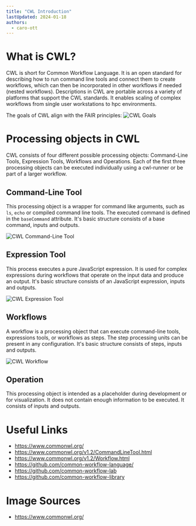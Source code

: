 ```yaml
---
title: "CWL Introduction"
lastUpdated: 2024-01-18
authors:
  - caro-ott
---
```


# What is CWL?

CWL is short for Common Workflow Language.
It is an open standard for describing how to run command line tools and connect them to create 
workflows, which can then be incorporated in other workflows if needed (nested workflows). 
Descriptions in CWL are portable across a variety of platforms that support the CWL 
standards. It enables scaling of complex workflows from single user workstations to hpc environments.

The goals of CWL align with the FAIR principles:
![CWL Goals](.@images/guides/cwl/cwl-goals.png)

# Processing objects in CWL

CWL consists of four different possible processing objects: Command-Line Tools, Expression Tools, Workflows and Operations. 
Each of the first three processing objects can be executed individually using a cwl-runner or be part of a larger workflow.

## Command-Line Tool

This processing object is a wrapper for command like arguments, such as `ls`, `echo` or compiled 
command line tools. The executed command is defined in the `baseCommand` attribute. It's basic structure 
consists of a base command, inputs and outputs.

![CWL Command-Line Tool](.@images/guides/cwl/cwl-command-line-tool.png)

## Expression Tool

This process executes a pure JavaScript expression. It is used for complex expressions during workflows 
that operate on the input data and produce an output. It's basic structure consists of an JavaScript expression, 
inputs and outputs.

![CWL Expression Tool](.@images/guides/cwl/cwl-expression-tool.png)

## Workflows

A workflow is a processing object that can execute command-line tools, expressions tools, or workflows as steps. 
The step processing units can be present in any configuration. It's basic structure consists of steps, inputs and outputs.

![CWL Workflow](.@images/guides/cwl/cwl-workflow.png)

## Operation

This processing object is intended as a placeholder during development or for visualization. It does not contain enough 
information to be executed. It consists of inputs and outputs.

# Useful Links

 - https://www.commonwl.org/
 - https://www.commonwl.org/v1.2/CommandLineTool.html
 - https://www.commonwl.org/v1.2/Workflow.html
 - https://github.com/common-workflow-language/
 - https://github.com/common-workflow-lab
 - https://github.com/common-workflow-library

# Image Sources

- https://www.commonwl.org/
